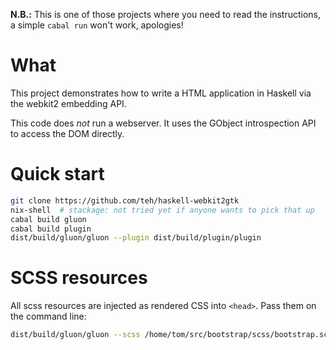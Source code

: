 **N.B.:** This is one of those projects where you need to read the instructions, a simple `cabal run` won't work, apologies!

# What

This project demonstrates how to write a HTML application in Haskell via the webkit2 embedding API.

This code does *not* run a webserver. It uses the GObject introspection API to access the DOM directly.

# Quick start

```bash
git clone https://github.com/teh/haskell-webkit2gtk
nix-shell  # stackage: not tried yet if anyone wants to pick that up
cabal build gluon
cabal build plugin
dist/build/gluon/gluon --plugin dist/build/plugin/plugin
```

# SCSS resources

All scss resources are injected as rendered CSS into `<head>`. Pass them on the command line:

```bash
dist/build/gluon/gluon --scss /home/tom/src/bootstrap/scss/bootstrap.scss --plugin dist/build/plugin/plugin
```
